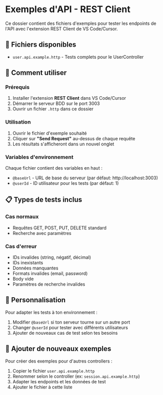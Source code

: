 # Exemples d'API - REST Client

Ce dossier contient des fichiers d'exemples pour tester les endpoints de l'API avec l'extension REST Client de VS Code/Cursor.

## 📁 Fichiers disponibles

- `user.api.example.http` - Tests complets pour le UserController

## 🚀 Comment utiliser

### Prérequis
1. Installer l'extension **REST Client** dans VS Code/Cursor
2. Démarrer le serveur BDD sur le port 3003
3. Ouvrir un fichier `.http` dans ce dossier

### Utilisation
1. Ouvrir le fichier d'exemple souhaité
2. Cliquer sur **"Send Request"** au-dessus de chaque requête
3. Les résultats s'afficheront dans un nouvel onglet

### Variables d'environnement
Chaque fichier contient des variables en haut :
- `@baseUrl` - URL de base du serveur (par défaut: http://localhost:3003)
- `@userId` - ID utilisateur pour les tests (par défaut: 1)

## 📋 Types de tests inclus

### Cas normaux
- Requêtes GET, POST, PUT, DELETE standard
- Recherche avec paramètres

### Cas d'erreur
- IDs invalides (string, négatif, décimal)
- IDs inexistants
- Données manquantes
- Formats invalides (email, password)
- Body vide
- Paramètres de recherche invalides

## 🔧 Personnalisation

Pour adapter les tests à ton environnement :
1. Modifier `@baseUrl` si ton serveur tourne sur un autre port
2. Changer `@userId` pour tester avec différents utilisateurs
3. Ajouter de nouveaux cas de test selon tes besoins

## 📝 Ajouter de nouveaux exemples

Pour créer des exemples pour d'autres controllers :
1. Copier le fichier `user.api.example.http`
2. Renommer selon le controller (ex: `session.api.example.http`)
3. Adapter les endpoints et les données de test
4. Ajouter le fichier à cette liste 